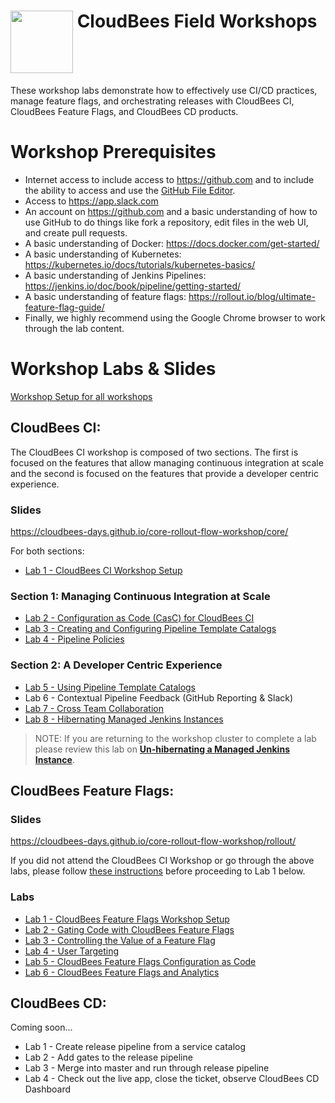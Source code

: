 # <img src="https://mms.businesswire.com/media/20191204005250/en/760213/23/Logo_-_Stacked_-_Full_Color%402x.jpg" width="100" align="top"> CloudBees Field Workshops
These workshop labs demonstrate how to  effectively use CI/CD practices, manage feature flags, and orchestrating releases with CloudBees CI, CloudBees Feature Flags, and CloudBees CD products.

# Workshop Prerequisites

* Internet access to include access to https://github.com and to include the ability to access and use the [GitHub File Editor](https://help.github.com/articles/editing-files-in-your-repository).
* Access to https://app.slack.com
* An account on https://github.com and a basic understanding of how to use GitHub to do things like fork a repository, edit files in the web UI, and create pull requests.
* A basic understanding of Docker: https://docs.docker.com/get-started/
* A basic understanding of Kubernetes: https://kubernetes.io/docs/tutorials/kubernetes-basics/
* A basic understanding of Jenkins Pipelines: https://jenkins.io/doc/book/pipeline/getting-started/
* A basic understanding of feature flags: https://rollout.io/blog/ultimate-feature-flag-guide/
* Finally, we highly recommend using the Google Chrome browser to work through the lab content.

# Workshop Labs & Slides

[Workshop Setup for all workshops](labs/workshop-setup/workshop-setup.md)


## CloudBees CI:

The CloudBees CI workshop is composed of two sections. The first is focused on the features that allow managing continuous integration at scale and the second is focused on the features that provide a developer centric experience.

### Slides
https://cloudbees-days.github.io/core-rollout-flow-workshop/core/

For both sections:
 * [Lab 1 - CloudBees CI Workshop Setup](labs/core-workshop-setup/workshop-setup.md)

### Section 1: Managing Continuous Integration at Scale
 * [Lab 2 - Configuration as Code (CasC) for CloudBees CI](labs/cloudbees-ci/casc/casc.md)
 * [Lab 3 - Creating and Configuring Pipeline Template Catalogs](labs/cloudbees-ci/pipeline-template-catalog/pipeline-template-catalog.md)
 * [Lab 4 - Pipeline Policies](labs/cloudbees-ci/pipeline-policies/pipeline-policies.md)

### Section 2: A Developer Centric Experience
 * [Lab 5 - Using Pipeline Template Catalogs](labs/cloudbees-ci/pipeline-template-catalog/pipeline-template-catalog.md)
 * Lab 6 - Contextual Pipeline Feedback (GitHub Reporting & Slack)
 * [Lab 7 - Cross Team Collaboration](labs/cloudbees-ci/cross-team-collaboration/cross-team-collaboration.md)
 * [Lab 8 - Hibernating Managed Jenkins Instances](labs/cloudbees-ci/hibernating/hibernating.md)

>NOTE: If you are returning to the workshop cluster to complete a lab please review this lab on [**Un-hibernating a Managed Jenkins Instance**](labs/hibernating/hibernating.md#un-hibernate-a-managed-jenkins-instance).

## CloudBees Feature Flags:

### Slides
https://cloudbees-days.github.io/core-rollout-flow-workshop/rollout/

If you did not attend the CloudBees CI Workshop or go through the above labs, please follow [these instructions](labs/rolloutPreReqs/rolloutPreReqs.md) before proceeding to Lab 1 below.

### Labs
 * [Lab 1 - CloudBees Feature Flags Workshop Setup](labs/cloudbees-feature-flags/setup/setup.md)
 * [Lab 2 - Gating Code with CloudBees Feature Flags](labs/cloudbees-feature-flags/feature/feature.md)
 * [Lab 3 - Controlling the Value of a Feature Flag](labs/cloudbees-feature-flags/experiment/experiment.md)
 * [Lab 4 - User Targeting](labs/cloudbees-feature-flags/targeting/targeting.md)
 * [Lab 5 - CloudBees Feature Flags Configuration as Code](labs/cloudbees-feature-flags/cac/cac.md)
 * [Lab 6 - CloudBees Feature Flags and Analytics](labs/cloudbees-feature-flags/analytics/analytics.md)




## CloudBees CD:
Coming soon...
 * Lab 1 - Create release pipeline from a service catalog
 * Lab 2 - Add gates to the release pipeline
 * Lab 3 - Merge into master and run through release pipeline
 * Lab 4 - Check out the live app, close the ticket, observe CloudBees CD Dashboard
